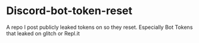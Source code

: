 # Discord-bot-token-reset
A repo I post publicly leaked tokens on so they reset. Especially Bot Tokens that leaked on glitch or Repl.it
